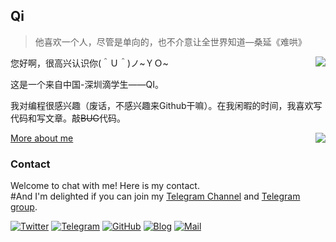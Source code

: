 ## Qi

> 他喜欢一个人，尽管是单向的，也不介意让全世界知道—桑延《难哄》

<a href="#">
  <img align="right" src="https://github-readme-stats.vercel.app/api?username=qi-2007&show_icons=true&hide_border=false&icon_color=ffb90f&title_color=586069&count_private=true&include_all_commits=true">
</a>

您好啊，很高兴认识你(＾Ｕ＾)ノ~ＹＯ~

这是一个来自中国-深圳滴学生——QI。


我对编程很感兴趣（废话，不感兴趣来Github干嘛）。在我闲暇的时间，我喜欢写代码和写文章。敲~~BUG~~代码。

<a href="#">
  <img align="right" src="https://github-readme-stats.vercel.app/api/top-langs/?username=qi-2007&layout=compact">
</a>

[More about me]()

### Contact
Welcome to chat with me! Here is my contact.<br>
#And I'm delighted if you can join my [Telegram Channel](https://t.me/rinrinmoe) and [Telegram group](https://t.me/seirinmoe).

[![Twitter](https://img.shields.io/badge/dynamic/json?color=1DA1F2&label=Twitter&logo=twitter&query=%24.data.totalSubs&url=https%3A%2F%2Fapi.spencerwoo.com%2Fsubstats%2F%3Fsource%3Dtwitter%26queryKey%3DAyagawaSeirin&style=for-the-badge)](https://twitter.com/)
[![Telegram](https://img.shields.io/badge/Telegram-@AyagawaSeirin-00BFFF?logo=telegram&logoColor=white&style=for-the-badge)](https://t.me/)
[![GitHub](https://img.shields.io/badge/dynamic/json?logo=github&label=GitHub&color=181717&style=for-the-badge&query=$.data.totalSubs&url=https%3a%2f%2fapi.spencerwoo.com%2fsubstats%2f%3fsource%3dgithub%26queryKey%3dAyagawaSeirin)](https://github.com/Qi-2007)
[![Blog](https://img.shields.io/badge/dynamic/json?logo=hexo&color=0E83CD&label=Blog&query=$.data.totalSubs&style=for-the-badge&url=https%3a%2f%2fapi.spencerwoo.com%2fsubstats%2f%3fsource%3dfeedly%26queryKey%3dhttps%3a%2f%2fowomoe.net%2ffeed%2findex.xml%26source%3dinoreader%26queryKey%3dhttps%3a%2f%2fblog.ichr.me%2fatom.xml)](https://blog.445533.xyz/)
[![Mail](https://img.shields.io/badge/-AyagawaSeirin@outlook.com-911318?logo=Mail.RU&logoColor=white&style=for-the-badge)](mailto:1435990998@qq.com)

